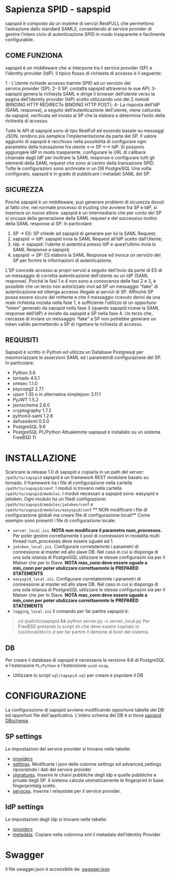 # Sapienza SPID - sapspid
sapspid è composto da un insieme di servizi RestFULL che permettono l’astrazione dallo standard SAML2, consentendo al service provider di gestire l’intero ciclo di autenticazione SPID in modo trasparente e facilmente configurabile.
## COME FUNZIONA
sapspid è un middleware che si interpone tra il service provider (SP) e l’identity provider (IdP). Il tipico flusso di richiesta di accesso è il seguente:

1 - L’utente richiede accesso tramite SPID ad un servizio del service.provider (SP);
2- Il SP, contatta sapspid attraverso le sue API;
3- sapspid genera la richiesta SAML e dirige il browser dell’utente verso la pagina dell’identity provider (IdP) scelto utilizzando uno dei 2 metodi (BINDING HTTP REDIRECTo BINDING HTTP POST);
4- La risposta dell’IdP (SAML response), a seguito dell’autenticazione dell’utente, viene catturata da sapspid, verificata ed inviata al SP che la elabora e determina l’esito della richiesta di accesso.

Tutte le API di sapspid sono di tipo RestFull ed essendo basate su messaggi JSON, rendono più semplice l’implementazione da parte del SP. Il valore aggiunto di sapspid è racchiuso nella possibilità di configurare ogni parametro della transazione fra utente <–> SP <–> IdP. Si possono aggiungere IdP in modo trasparente, configurare le URL di callback chiamate dagli IdP per inoltrare la SAML response e configurare tutti gli elementi della SAML request che sono al centro della transazione SPID. Tutte le configurazioni sono archiviate in un DB PostgreSQL
Una volta configurato, sapspid è in grado di pubblicare i metadati SAML del SP.
## SICUREZZA
Poiché sapspid è un middleware, può generare problemi di sicurezza dovuti al fatto che, nel normale processo di trusting che avviene fra SP e IdP, si inserisce un nuovo attore. sapspid è un intermediario che per conto del SP si occupa della generazione della SAML request e del successivo inoltro della SAML response al SP. In particolare:

1.	SP -> ES: SP chiede ad sapspid di generare per lui la SAML Request;
2.	sapspid -> IdP: sapspid invia la SAML Request all’IdP scelto dall’Utente;
3.	Idp -> sapspid: l’utente si autentica presso IdP e quest’ultimo invia la SAML Response a sapspid;
4.	sapspid -> SP: ES elabora la SAML Response ed invoca un servizio del SP per fornire le informazioni di autenticazione.

L’SP concede accesso ai propri servizi a seguito dell’invio da parte di ES di un messaggio di corretta autenticazione dell’utente su un IdP (SAML response). Poiché le fasi 1 e 4 non sono a conoscenza delle fasi 2 e 3, è possibile che un terzo non autorizzato invii ad SP un messaggio “fake” di autenticazione ed ottenga accesso illegale ai servizi di SP.
Affinché SP possa essere sicuro del mittente e che il messaggio ricevuto derivi da una reale richiesta iniziata nella fase 1, è sufficiente l’utilizzo di un opportuno “token” generato da sapspid nella fase 3 (quando sapspid riceve la SAML response dell’IdP) e inviato da sapspid a SP nella fase 4. 
Un terzo che, cercasse di inviare un messaggio “fake” a SP non potrebbe generare un token valido permettendo a SP di rigettare la richiesta di accesso. 
## REQUISITI
Sapspid è scritto in Python ed utilizza un Database Postgresql per meomoriazzare le asserzioni SAML ed i parametridi configurazione del SP.
In particolare:
* Python 3.6
* tornado 4.5.1
* xmlsec 1.1.0
* psycopg2 2.7.1
* ujson 1.35 o in alternativa simplejson 3.11.1
* PyJWT 1.5.2
* jsonschema 2.6.0
* cryptography 1.7.2
* python3-saml 1.2.6
* defusedxml 0.5.0
* PostgreSQL 9.6
* PostgreSQL PL/Python
Attualemnte sapspud è installato su un sistema FreeBSD 11
# INSTALLAZIONE
Scaricare la release 1.0 di sapspid e copiarla in un path del server: `/path/to/sapspid`
sapspid è un framework REST modulare basato su tornado. Il framework ha i file di configurazione nella cartella `/path/to/sapspid/conf`. I moduli si trovano nella cartella `/path/to/sapspid/modules`.
I moduli necessari a sapspid sono: easyspid e jwtoken. Ogni modulo ha un filedi configrazione: `/path/to/sapspid/modules/jwtoken/conf` e
`/path/to/sapspid/modules/easyspid/conf`
** NON modificare i file di configurazione globali ma creare file di configurazione locali**
Come esempio sono presenti i file di configurazione locale:
* `server_local.ini`. **NOTA non modificare il parametro num_processes.** Per poter gestire correttamente il pool di connessioni in modalità multi thread num_processes deve essere uguale ad 1.
* `jwtoken_local.ini`. Configurare corretatemnte i parametri di connessione al master ed allo slave DB. Nel caso in cui si disponga di una sola istanza di PostgreSQL utilizzare le stesse configurazini sia per il Matser che per lo Slave. **NOTA max_conn deve essere uguale a min_conn per poter utulizzare correttaemnte le PREPARED STATEMENTS**
* `easyspid_local.ini`. Configurare corretatemnte i parametri di connessione al master ed allo slave DB. Nel caso in cui si disponga di una sola istanza di PostgreSQL utilizzare le stesse configurazini sia per il Matser che per lo Slave. **NOTA max_conn deve essere uguale a min_conn per poter utulizzare correttaemnte le PREPARED STATEMENTS**
* `logging_local.ini`
Il comando per far partire sapspid è:
> cd /path/to/sapspid && python server.py -c server_local.py
Per FreeBSD  presente lo script sh che deve essere copitato in /usr/local/etc/rc.d per far partire il demone al boot del sistema.
## DB
Per creare il database di sapspid è necessaria la versione 9.6 di PostgreSQL e l'estensione `PL/Python` e l'estensione `uuid-ossp`.
* Utilizzare lo script `sql/sapspid.sql` per creare e popolare il DB
# CONFIGURAZIONE
La configurazione di sapspid avviene modificando opportune tabelle del DB ed opportuni file dell'applicativo.
L'intero schema del DB è si trova [sapspid DBschema](http://spid.uniroma1.it/api/doc/SchemaDb/index.html).
## SP settings
Le impostazioni del service provider si trovano nelle tabelle:
* [providers](http://spid.uniroma1.it/api/doc/SchemaDb/saml/tables/providers.html)
* [settings](http://spid.uniroma1.it/api/doc/SchemaDb/saml/tables/settings.html). Modifcarte i json delle colonne settings ed advanced_settings riposratndo i dati del service provider
* [signatures](http://spid.uniroma1.it/api/doc/SchemaDb/saml/tables/signatures.html). Inserire le chaivi pubbliche degli Idp e quelle pubbliche e private degli SP. Il sistema calcola utomaticamente le fingerprint in base fingerprintalg scelto.
* [services](http://spid.uniroma1.it/api/doc/SchemaDb/saml/tables/services.html). Inserire i relaystate per il service provider.
## IdP settings
Le impostazioni degli Idp si trovano nelle tabelle:
* [providers](http://spid.uniroma1.it/api/doc/SchemaDb/saml/tables/providers.html)
* [metadata](http://spid.uniroma1.it/api/doc/SchemaDb/saml/tables/metadata.html). Copiare nella colonnna xml il metadata dell'Identity Provider
# Swagger
Il file swagger.json è accessibile da:
[swagger.json](http://spid.uniroma1.it/api/doc/swagger.json)
